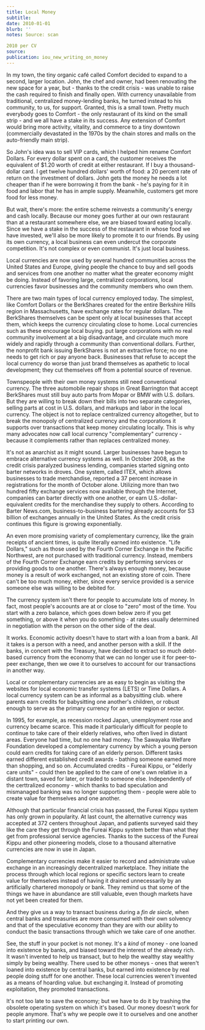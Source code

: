 ```yaml
---
title: Local Money
subtitle: 
date: 2010-01-01
blurb: ''
notes: Source: scan

2010 per CV
source: 
publication: iou_new_writing_on_money
---
```


In my town, the tiny organic café called Comfort decided to expand to a second, larger location. John, the chef and owner, had been renovating the new space for a year, but - thanks to the credit crisis - was unable to raise the cash required to finish and finally open. With currency unavailable from traditional, centralized money-lending banks, he turned instead to his community, to us, for support. Granted, this is a small town. Pretty much everybody goes to Comfort - the only restaurant of its kind on the small strip - and we all have a stake in its success. Any extension of Comfort would bring more activity, vitality, and commerce to a tiny downtown (commercially devastated in the 1970s by the chain stores and malls on the auto-friendly main strip).

So John's idea was to sell VIP cards, which I helped him rename Comfort Dollars. For every dollar spent on a card, the customer receives the equivalent of $1.20 worth of credit at either restaurant. If I buy a thousand-dollar card. I get twelve hundred dollars' worth of food: a 20 percent rate of return on the investment of dollars. John gets the money he needs a lot cheaper than if he were borrowing it from the bank - he's paying for it in food and labor that he has in ample supply. Meanwhile, customers get more food for less money.

But wait, there's more: the entire scheme reinvests a community's energy and cash locally. Because our money goes further at our own restaurant than at a restaurant somewhere else, we are biased toward eating locally. Since we have a stake in the success of the restaurant in whose food we have invested, we'll also be more likely to promote it to our friends. By using its own currency, a local business can even undercut the corporate competition. It's not complex or even communist. It's just local business.

Local currencies are now used by several hundred communities across the United States and Europe, giving people the chance to buy and sell goods and services from one another no matter what the greater economy might be doing. Instead of favoring large, centralized corporations, local currencies favor businesses and the community members who own them.

There are two main types of local currency employed today. The simplest, like Comfort Dollars or the BerkShares created for the entire Berkshire Hills region in Massachusetts, have exchange rates for regular dollars. The BerkShares themselves can be spent only at local businesses that accept them, which keeps the currency circulating close to home. Local currencies such as these encourage local buying. put large corporations with no real community involvement at a big disadvantage, and circulate much more widely and rapidly through a community than conventional dollars. Further, the nonprofit bank issuing BerkShares is not an extractive force; no one needs to get rich or pay anyone back. Businesses that refuse to accept the local currency do worse than just brand themselves as apathetic to local development; they cut themselves off from a potential source of revenue.

Townspeople with their own money systems still need conventional currency. The three automobile repair shops in Great Barrington that accept BerkShares must still buy auto parts from Mopar or BMW with U.S. dollars. But they are willing to break down their bills into two separate categories, selling parts at cost in U.S. dollars, and markups and labor in the local currency. The object is not to replace centralized currency altogether, but to break the monopoly of centralized currency and the corporations it supports over transactions that keep money circulating locally. This is why many advocates now call local currency "complementary" currency - because it complements rather than replaces centralized money.

It's not as anarchist as it might sound. Larger businesses have begun to embrace alternative currency systems as well. In October 2008, as the credit crisis paralyzed business lending, companies started signing onto barter networks in droves. One system, called ITEX, which allows businesses to trade merchandise, reported a 37 percent increase in registrations for the month of October alone. Utilizing more than two hundred fifty exchange services now available through the Internet, companies can barter directly with one another, or earn U.S.-dollar-equivalent credits for the merchandise they supply to others. According to Barter News.com, business-to-business bartering already accounts for S3 billion of exchanges annually in the United States. As the credit crisis continues this figure is growing exponentially.

An even more promising variety of complementary currency, like the grain receipts of ancient times, is quite literally earned into existence. "Life Dollars," such as those used by the Fourth Corner Exchange in the Pacific Northwest, are not purchased with traditional currency. Instead, members of the Fourth Corner Exchange earn credits by performing services or providing goods to one another. There's always enough money, because money is a result of work exchanged, not an existing store of coin. There can't be too much money, either, since every service provided is a service someone else was willing to be debited for.

The currency system isn't there for people to accumulate lots of money. In fact, most people's accounts are at or close to "zero" most of the time. You start with a zero balance, which goes down below zero if you get something, or above it when you do something - at rates usually determined in negotiation with the person on the other side of the deal.

It works. Economic activity doesn't have to start with a loan from a bank. All it takes is a person with a need, and another person with a skill. If the banks, in concert with the Treasury, have decided to extract so much debt-based currency from the economy that we can no longer use it for peer-to-peer exchange, then we owe it to ourselves to account for our transactions in another way.

Local or complementary currencies are as easy to begin as visiting the websites for local economic transfer systems (LETS) or Time Dollars. A local currency system can be as informal as a babysitting club. where parents earn credits for babysitting one another's children, or robust enough to serve as the primary currency for an entire region or sector.

In 1995, for example, as recession rocked Japan, unemployment rose and currency became scarce. This made it particularly difficult for people to continue to take care of their elderly relatives, who often lived in distant areas. Everyone had time, but no one had money. The Sawayaka Welfare Foundation developed a complementary currency by which a young person could earn credits for taking care of an elderly person. Different tasks earned different established credit awards - bathing someone eamed more than shopping, and so on. Accumulated credits - Fureai Kippu, or "elderly care units" - could then be applied to the care of one's own relative in a distant town, saved for later, or traded to someone else. Independently of the certtralized economy - which thanks to bad speculation and mismanaged banking was no longer supporting them - people were able to create value for themselves and one another.

Although that particular financial crisis has passed, the Fureai Kippu system has only grown in popularity. At last count, the alternative currency was accepted at 372 centers throughout Japan, and patients surveyed said they like the care they get through the Fureai Kippu system better than what they get from professional service agencies. Thanks to the success of the Fureai Kippu and other pioneering models, close to a thousand alternative currencies are now in use in Japan.

Complementary currencies make it easier to record and administrate value exchange in an increasingly decentralized marketplace. They initiate the process through which local regions or specific sectors learn to create value for themselves instead of having it drained unnecessarily by an artificially chartered monopoly or bank. They remind us that some of the things we have in abundance are still valuable, even though markets have not yet been created for them.

And they give us a way to transact business during a _fin de siecle_, when central banks and treasuries are more consumed with their own solvency and that of the speculative economy than they are with our ability to conduct the basic transactions through which we take care of one another.

See, the stuff in your pocket is not money. It's a _kind_ of money - one loaned into existence by banks, and biased toward the interest of the already rich. It wasn't invented to help us transact, but to help the wealthy stay wealthy simply by being wealthy. There used to be other moneys - ones that weren't loaned into existence by central banks, but earned into existence by real people doing stuff for one another. These local currencies weren't invented as a means of hoarding value. but exchanging it. Instead of promoting exploitation, they promoted transactions.

It's not too late to save the economy; but we have to do it by trashing the obsolete operating system on which it's based. Our money doesn't work for people anymore. That's why we people owe it to ourselves and one another to start printing our own.
